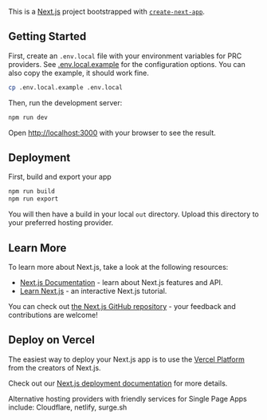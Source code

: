This is a [Next.js](https://nextjs.org/) project bootstrapped with [`create-next-app`](https://github.com/vercel/next.js/tree/canary/packages/create-next-app).

## Getting Started

First, create an `.env.local` file with your environment variables for PRC providers. See [.env.local.example](./.env.local.example) for the configuration options. You can also copy the example, it should work fine.

```bash
cp .env.local.example .env.local
```

Then, run the development server:

```bash
npm run dev
```

Open [http://localhost:3000](http://localhost:3000) with your browser to see the result.

## Deployment

First, build and export your app

```bash
npm run build
npm run export
```

You will then have a build in your local `out` directory. Upload this directory to your preferred hosting provider.

## Learn More

To learn more about Next.js, take a look at the following resources:

-   [Next.js Documentation](https://nextjs.org/docs) - learn about Next.js features and API.
-   [Learn Next.js](https://nextjs.org/learn) - an interactive Next.js tutorial.

You can check out [the Next.js GitHub repository](https://github.com/vercel/next.js/) - your feedback and contributions are welcome!

## Deploy on Vercel

The easiest way to deploy your Next.js app is to use the [Vercel Platform](https://vercel.com/new?utm_medium=default-template&filter=next.js&utm_source=create-next-app&utm_campaign=create-next-app-readme) from the creators of Next.js.

Check out our [Next.js deployment documentation](https://nextjs.org/docs/deployment) for more details.

Alternative hosting providers with friendly services for Single Page Apps include: Cloudflare, netlify, surge.sh
